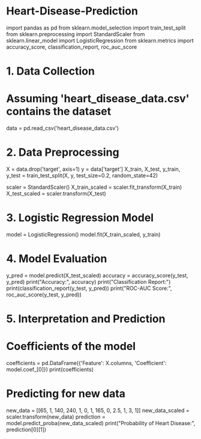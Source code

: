 # Heart-Disease-Prediction
import pandas as pd
from sklearn.model_selection import train_test_split
from sklearn.preprocessing import StandardScaler
from sklearn.linear_model import LogisticRegression
from sklearn.metrics import accuracy_score, classification_report, roc_auc_score

# 1. Data Collection
# Assuming 'heart_disease_data.csv' contains the dataset
data = pd.read_csv('heart_disease_data.csv')

# 2. Data Preprocessing
X = data.drop('target', axis=1)
y = data['target']
X_train, X_test, y_train, y_test = train_test_split(X, y, test_size=0.2, random_state=42)

scaler = StandardScaler()
X_train_scaled = scaler.fit_transform(X_train)
X_test_scaled = scaler.transform(X_test)

# 3. Logistic Regression Model
model = LogisticRegression()
model.fit(X_train_scaled, y_train)

# 4. Model Evaluation
y_pred = model.predict(X_test_scaled)
accuracy = accuracy_score(y_test, y_pred)
print("Accuracy:", accuracy)
print("Classification Report:")
print(classification_report(y_test, y_pred))
print("ROC-AUC Score:", roc_auc_score(y_test, y_pred))

# 5. Interpretation and Prediction
# Coefficients of the model
coefficients = pd.DataFrame({'Feature': X.columns, 'Coefficient': model.coef_[0]})
print(coefficients)

# Predicting for new data
new_data = [[65, 1, 140, 240, 1, 0, 1, 165, 0, 2.5, 1, 3, 1]]
new_data_scaled = scaler.transform(new_data)
prediction = model.predict_proba(new_data_scaled)
print("Probability of Heart Disease:", prediction[0][1])
  
